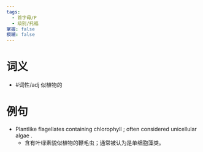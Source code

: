 ```yaml
---
tags:
  - 首字母/P
  - 级别/托福
掌握: false
模糊: false
---
```

# 词义
- #词性/adj  似植物的
# 例句
- Plantlike flagellates containing chlorophyll ; often considered unicellular algae .
	- 含有叶绿素貌似植物的鞭毛虫；通常被认为是单细胞藻类。
